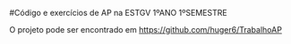 #Código e exercícios de AP na ESTGV 1ºANO 1ºSEMESTRE

O projeto pode ser encontrado em https://github.com/huger6/TrabalhoAP
